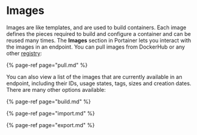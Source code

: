 # Images

Images are like templates, and are used to build containers. Each image defines the pieces required to build and configure a container and can be reused many times. The **Images** section in Portainer lets you interact with the images in an endpoint. You can pull images from DockerHub or any other [registry](../../../admin/registries/add/):

{% page-ref page="pull.md" %}

You can also view a list of the images that are currently available in an endpoint, including their IDs, usage states, tags, sizes and creation dates. There are many other options available:

{% page-ref page="build.md" %}

{% page-ref page="import.md" %}

{% page-ref page="export.md" %}



